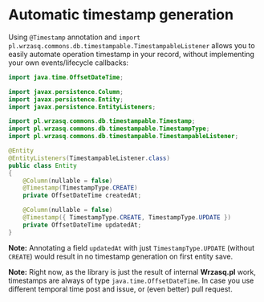 <!---
# This file is part of the pl.wrzasq.commons.
#
# @license http://mit-license.org/ The MIT license
# @copyright 2015, 2019 © by Rafał Wrzeszcz - Wrzasq.pl.
-->

# Automatic timestamp generation

Using `@Timestamp` annotation and `import pl.wrzasq.commons.db.timestampable.TimestampableListener` allows you to easily automate operation timestamp in your record, without implementing your own events/lifecycle callbacks:

```java
import java.time.OffsetDateTime;

import javax.persistence.Column;
import javax.persistence.Entity;
import javax.persistence.EntityListeners;

import pl.wrzasq.commons.db.timestampable.Timestamp;
import pl.wrzasq.commons.db.timestampable.TimestampType;
import pl.wrzasq.commons.db.timestampable.TimestampableListener;

@Entity
@EntityListeners(TimestampableListener.class)
public class Entity
{
    @Column(nullable = false)
    @Timestamp(TimestampType.CREATE)
    private OffsetDateTime createdAt;

    @Column(nullable = false)
    @Timestamp({ TimestampType.CREATE, TimestampType.UPDATE })
    private OffsetDateTime updatedAt;
}
```

**Note:** Annotating a field `updatedAt` with just `TimestampType.UPDATE` (without `CREATE`) would result in no timestamp generation on first entity save.

**Note:** Right now, as the library is just the result of internal **Wrzasq.pl** work, timestamps are always of type `java.time.OffsetDateTime`. In case you use different temporal time post and issue, or (even better) pull request.
